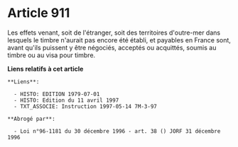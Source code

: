# Article 911

Les effets venant, soit de l'étranger, soit des territoires d'outre-mer dans lesquels le timbre n'aurait pas encore été
établi, et payables en France sont, avant qu'ils puissent y être négociés, acceptés ou acquittés, soumis au timbre ou au visa
pour timbre.

**Liens relatifs à cet article**

	**Liens**:

	  - HISTO: EDITION 1979-07-01
	  - HISTO: Edition du 11 avril 1997
	  - TXT_ASSOCIE: Instruction 1997-05-14 7M-3-97

	**Abrogé par**:

	  - Loi n°96-1181 du 30 décembre 1996 - art. 38 () JORF 31 décembre 1996
